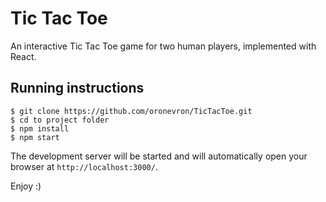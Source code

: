 # Tic Tac Toe

An interactive Tic Tac Toe game for two human players, implemented with React.

## Running instructions

```
$ git clone https://github.com/oronevron/TicTacToe.git
$ cd to project folder
$ npm install
$ npm start
```

The development server will be started and will automatically open your browser at `http://localhost:3000/`.

Enjoy :)